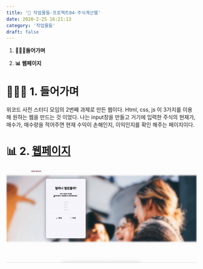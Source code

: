 ```yaml
---
title: '👋 작업물들-프로젝트04-주식계산웹'
date: 2020-2-25 16:21:13
category: '작업물들'
draft: false
---
```


1. **🚶🏻‍♀️들어가며**

2. **📊 웹페이지**



# 🚶🏻‍♀️ 1. 들어가며

위코드 사전 스터디 모임의 2번째 과제로 만든 웹이다. Html, css, js 이 3가지를 이용해 원하는 웹을 만드는 것 이었다. 나는 input창을 만들고 거기에 입력한 주식의 현재가, 매수가, 매수량을 적어주면 현재 수익이 손해인지, 이익인지를 확인 해주는 페이지이다.



# 📊  2. [웹페이지](https://one-iron.github.io/200225-wecode-jsWebTask/stock02.html)

<img src="../images/project04/project04.gif">



